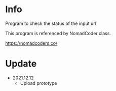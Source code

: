 # Info
Program to check the status of the input url

This program is referenced by NomadCoder class.

https://nomadcoders.co/


# Update

- 2021.12.12
  - Upload prototype

